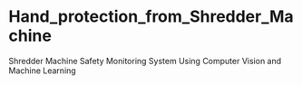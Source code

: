 # Hand_protection_from_Shredder_Machine
Shredder Machine Safety Monitoring System Using Computer Vision and Machine Learning
